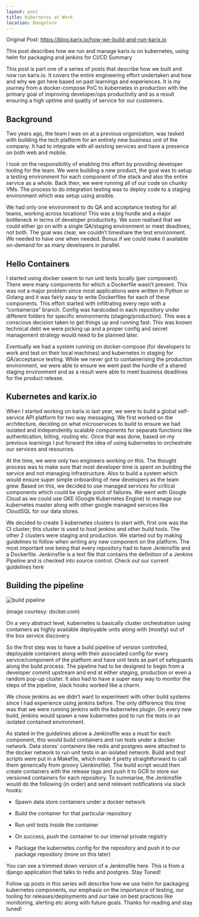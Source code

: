 ```yaml
---
layout: post
title: Kubernetes at Work
location: Bangalore
---
```


Original Post: https://blog.karix.io/how-we-build-and-run-karix.io

This post describes how we run and manage karix.io on kubernetes, using helm for packaging and jenkins for CI/CD 
Summary
 
This post is part one of a series of posts that describe how we built and now run karix.io. It covers the entire engineering effort undertaken and how and why we got here based on past learnings and experiences. It is my journey from a docker-compose PoC to kubernetes in production with the primary goal of improving developer/ops productivity and as a result ensuring a high uptime and quality of service for our customers.
 
## Background
 
Two years ago, the team I was on at a previous organization, was tasked with building the tech platform for an entirely new business unit of the company. It had to integrate with all existing services and have a presence on both web and mobile.
 
I took on the responsibility of enabling this effort by providing developer tooling for the team. We were building a new product, the goal was to setup a testing environment for each component of the stack and also the entire service as a whole. Back then, we were running all of our code on chunky VMs. The process to do integration testing was to deploy code to a staging environment which was setup using ansible.
 
We had only one environment to do QA and acceptance testing for all teams, working across locations! This was a big hurdle and a major bottleneck in terms of developer productivity. We soon realised that we could either go on with a single QA/staging environment or meet deadlines, not both. The goal was clear, we couldn’t timeshare the test environment. We needed to have one when needed. Bonus if we could make it available on-demand for as many developers in parallel.
 
## Hello Containers
 
I started using docker swarm to run unit tests locally (per component). There were many components for which a Dockerfile wasn’t present. This was not a major problem since most applications were written in Python or Golang and it was fairly easy to write Dockerfiles for each of these components. This effort started with infiltrating every repo with a “containerize” branch. Config was hardcoded in each repository under different folders for specific environments (staging/production). This was a conscious decision taken to get things up and running fast. This was known technical debt we were picking up and a proper config and secret management strategy would need to be planned later.
 
Eventually we had a system running on docker-compose (for developers to work and test on their local machines) and kubernetes in staging for QA/acceptance testing.  While we never got to containerising the production environment, we were able to ensure we went past the hurdle of a shared staging environment and as a result were able to meet business deadlines for the product release.
 
## Kubernetes and karix.io
 
When I started working on karix.io last year, we were to build a global self-service API platform for two way messaging. We first worked on the architecture, deciding on what microservices to build to ensure we had isolated and independently scalable components for separate functions like authentication, billing, routing etc. Once that was done, based on my previous learnings I put forward the idea of using kubernetes to orchestrate our services and resources.
 
At the time, we were only two engineers working on this. The thought process was to make sure that most developer time is spent on building the service and not managing infrastructure. Also to build a system which would ensure super simple onboarding of new developers as the team grew. Based on this, we decided to use managed services for critical components which could be single point of failures. We went with Google Cloud as we could use GKE (Google Kubernetes Engine) to manage our kubernetes master along with other google managed services like CloudSQL for our data stores.
 
We decided to create 3 kubernetes clusters to start with, first one was the CI cluster; this cluster is used to host jenkins and other build tools. The other 2 clusters were staging and production. We started out by making guidelines to follow when writing any new component on the platform. The most important one being that every repository had to have Jenkinsfile and a Dockerfile. Jenkinsfile is a text file that contains the definition of a Jenkins Pipeline and is checked into source control. Check out our current guidelines here
 
## Building the pipeline
 
![build pipeline](https://blog.karix.io/hs-fs/hubfs/Screen%20Shot%202018-08-17%20at%201.32.33%20PM.png?width=507&name=Screen%20Shot%202018-08-17%20at%201.32.33%20PM.png)

(image courtesy: docker.com) 
 
On a very abstract level, kubernetes is basically cluster orchestration using containers as highly available deployable units along with (mostly) out of the box service discovery.  
 
So the first step was to have a build pipeline of version controlled, deployable containers along with their associated config for every service/component of the platform and have unit tests as part of safeguards along the build process. The pipeline had to be designed to begin from a developer commit upstream and end at either staging, production or even a random pop-up cluster. It also had to have a super easy way to monitor the steps of the pipeline, slack hooks worked like a charm.
 
We chose jenkins as we didn’t want to experiment with other build systems since I had experience using jenkins before. The only difference this time was that we were running jenkins with the kubernetes plugin. On every new build, jenkins would spawn a new kubernetes pod to run the tests in an isolated contained environment.
 
As stated in the guidelines above a Jenkinsfile was a must for each component, this  would build containers and run tests under a docker network. Data stores’ containers like redis and postgres were attached to the docker network to run unit tests in an isolated network. Build and test scripts were put in a Makefile, which made it pretty straightforward to call them generically from groovy (Jenkinsfile). The build script would then create containers with the release tags and push it to GCR to store our versioned containers for each repository. To summarise, the Jenkinsfile would do the following (in order) and send relevant notifications via slack hooks:
 

- Spawn data store containers under a docker network

- Build the container for that particular repository

- Run unit tests inside the container

- On success, push the container to our internal private registry

- Package the kubernetes config for the repository and push it to our package repository (more on this later)

You can see a trimmed down version of a Jenkinsfile here. This is from a django application that talks to redis and postgres.
Stay Tuned!


Follow up posts in this series will describe how we use helm for packaging kubernetes components, our emphasis on the importance of testing, our tooling for releases/deployments and our take on best practices like monitoring, alerting etc along with future goals. Thanks for reading and stay tuned!
